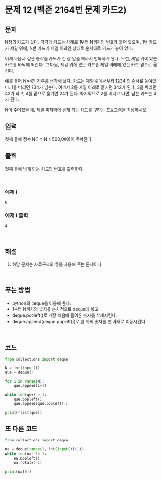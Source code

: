 # 문제 12 (백준 2164번 문제 카드2)

## 문제

N장의 카드가 있다. 각각의 카드는 차례로 1부터 N까지의 번호가 붙어 있으며, 1번 카드가 제일 위에, N번 카드가 제일 아래인 상태로 순서대로 카드가 놓여 있다.

이제 다음과 같은 동작을 카드가 한 장 남을 때까지 반복하게 된다. 우선, 제일 위에 있는 카드를 바닥에 버린다. 그 다음, 제일 위에 있는 카드를 제일 아래에 있는 카드 밑으로 옮긴다.

예를 들어 N=4인 경우를 생각해 보자. 카드는 제일 위에서부터 1234 의 순서로 놓여있다. 1을 버리면 234가 남는다. 여기서 2를 제일 아래로 옮기면 342가 된다. 3을 버리면 42가 되고, 4를 밑으로 옮기면 24가 된다. 마지막으로 2를 버리고 나면, 남는 카드는 4가 된다.

N이 주어졌을 때, 제일 마지막에 남게 되는 카드를 구하는 프로그램을 작성하시오.

## 입력

첫째 줄에 정수 N(1 ≤ N ≤ 500,000)이 주어진다.

## 출력

첫째 줄에 남게 되는 카드의 번호를 출력한다.

<br>

### 예제 1

```
6
```

### 예제 1 출력

```
4
```

<br>

## 해설

1. 해당 문제는 자료구조의 큐를 사용해 푸는 문제이다.

<br>

## 푸는 방법

- python의 deque를 이용해 푼다.
- 1부터 N까지의 숫자를 순차적으로 deque에 넣고
- deque.popleft()로 가장 처음에 들어온 숫자를 삭제시킨다.
- deque.append(deque.popleft())로 맨 위의 숫자를 맨 아래로 이동시킨다.

<br>

## 코드

```python
from collections import deque

N = int(input())
que = deque()

for i in range(N):
    que.append(i+1)

while len(que) > 1:
    que.popleft()
    que.append(que.popleft())

print(*list(que))
```

## 또 다른 코드

```python
from collections import deque

na = deque(range(1, int(input())+1))
while len(na) != 1:
    na.popleft()
    na.rotate(-1)

print(na[0])
```
